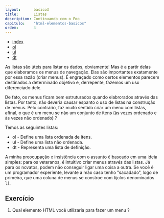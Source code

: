 ```yaml
---
layout:      basico3
title:       Listas
description: Continuando com o Foo
capitulo:    "html-elementos-basicos"
ordem:       4
---
```


<ul class="nav">
  <li class="nav-item">
    <a class="nav-link" href="">index</a>
  </li>
  <li class="nav-item">
    <a class="nav-link" href="ordered-lists/">ol</a>
  </li>
  <li class="nav-item">
    <a class="nav-link" href="unordered-lists/">ul</a>
  </li>
  <li class="nav-item">
    <a class="nav-link" href="definition-lists/">dt</a>
  </li>
</ul>

As listas são úteis para listar os dados, obviamente! Mas é a partir delas que elaboramos os menus
de navegação. Elas são importantes exatamente por essa razão (criar menus). É engraçado como certos elementos parecem
destinados a determinado objetivo e, derrepente, fazemos um uso diferenciado dele.

De fato, os menus ficam bem estruturados quando elabrorados através das listas. Por tanto, não deveria causar espanto o
uso de listas na construção de menus. Pelo contrário, faz muito sentido criar um menu com listas, afinal, o que é um
menu se não um conjunto de itens (às vezes ordenado e às vezes não ordenado) ?

Temos as seguintes listas:

+ ol - Define uma lista ordenada de itens.
+ ul - Define uma lista não ordenada.
+ dt - Representa uma lista de definição.

A minha preocupação e insistência com o assunto é baseado em uma ideia simples: para os veteranos, é intuitivo criar
menus através das listas. Já para os novatos, podem não conseguir ligar uma coisa a outra. Se você é um programador
experiente, levante a mão caso tenho "sacadado", logo de primeira, que uma coluna de menus se constroe com tijolos
denominados `li`.


## Exercício

1. Qual elemento HTML você utilizaria para fazer um menu ?